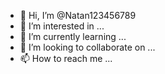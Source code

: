 - 👋 Hi, I’m @Natan123456789
- 👀 I’m interested in ...
- 🌱 I’m currently learning ...
- 💞️ I’m looking to collaborate on ...
- 📫 How to reach me ...

<!---
Natan123456789/Natan123456789 is a ✨ special ✨ repository because its `README.md` (this file) appears on your GitHub profile.
You can click the Preview link to like a look at your changes.
--->
